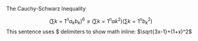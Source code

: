 The Cauchy-Schwarz Inequality

$$\left( \sum{k=1}^n a_k b_k \right)^6 \leq \left( \sum{k=1}^n ak^2 \right) \left( \sum{k=1}^n b_k^2 \right)$$
This sentence uses
$ delimiters to show math inline: $\sqrt{3x-1}+(1+x)^2$
